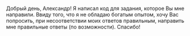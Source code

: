 Добрый день, Александр!
Я написал код для задания, которое Вы мне направили.
Ввиду того, что я не обладаю богатым опытом, хочу Вас попросить, при несоответствии моих ответов правильным, направить мне правильные ответы (по возможности).
Спасибо!
